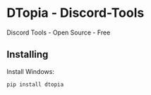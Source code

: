 # DTopia - Discord-Tools
Discord Tools - Open Source - Free


## Installing
Install Windows:
```python
pip install dtopia
```
